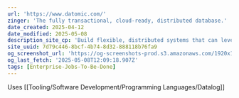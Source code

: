 ```yaml
---
url: 'https://www.datomic.com/'
zinger: 'The fully transactional, cloud-ready, distributed database.'
date_created: 2025-04-12
date_modified: 2025-05-08
description_site_cp: 'Build flexible, distributed systems that can leverage the entire history of your critical data, not just the most current state. Build them on your existing infrastructure or jump straight to the cloud.'
site_uuid: 7d79c446-8bcf-4b74-8d32-888118b76fa9
og_screenshot_url: 'https://og-screenshots-prod.s3.amazonaws.com/1920x1080/80/false/b66c21ada330dd8372423a8be760bfbc04296198fa155460da6141e45e87031c.jpeg'
og_last_fetch: '2025-05-08T12:09:18.907Z'
tags: [Enterprise-Jobs-To-Be-Done]
---
```


Uses [[Tooling/Software Development/Programming Languages/Datalog]]

